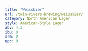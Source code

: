 ```yaml
---
title: "Weissbier"
url: /twin-rivers-brewing/weissbier/
category: North American Lager
style: American-Style Lager
abv: 4.3
ibu: 0
srm: 0
upc: 0
---
```



